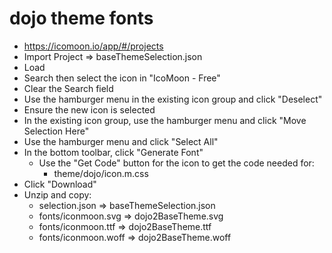 # dojo theme fonts

-   https://icomoon.io/app/#/projects
-   Import Project => baseThemeSelection.json
-   Load
-   Search then select the icon in "IcoMoon - Free"
-   Clear the Search field
-   Use the hamburger menu in the existing icon group and click "Deselect"
-   Ensure the new icon is selected
-   In the existing icon group, use the hamburger menu and click "Move Selection Here"
-   Use the hamburger menu and click "Select All"
-   In the bottom toolbar, click "Generate Font"
    -   Use the "Get Code" button for the icon to get the code needed for:
        -   theme/dojo/icon.m.css
-   Click "Download"
-   Unzip and copy:
    -   selection.json => baseThemeSelection.json
    -   fonts/iconmoon.svg => dojo2BaseTheme.svg
    -   fonts/iconmoon.ttf => dojo2BaseTheme.ttf
    -   fonts/iconmoon.woff => dojo2BaseTheme.woff
